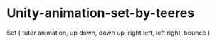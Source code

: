 # Unity-animation-set-by-teeres
Set ( tutor animation, up down, down up, right left, left right, bounce )
